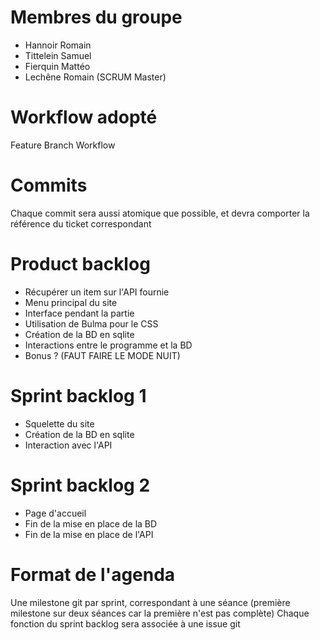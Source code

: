 # Membres du groupe

- Hannoir Romain
- Tittelein Samuel
- Fierquin Mattéo
- Lechêne Romain (SCRUM Master)

# Workflow adopté

Feature Branch Workflow

# Commits

Chaque commit sera aussi atomique que possible, et devra comporter la référence du ticket correspondant

# Product backlog

- Récupérer un item sur l'API fournie
- Menu principal du site
- Interface pendant la partie
- Utilisation de Bulma pour le CSS
- Création de la BD en sqlite
- Interactions entre le programme et la BD
- Bonus ? (FAUT FAIRE LE MODE NUIT)

# Sprint backlog 1

- Squelette du site
- Création de la BD en sqlite
- Interaction avec l'API

# Sprint backlog 2

- Page d'accueil
- Fin de la mise en place de la BD
- Fin de la mise en place de l'API

# Format de l'agenda

Une milestone git par sprint, correspondant à une séance (première milestone sur deux séances car la première n'est pas complète)
Chaque fonction du sprint backlog sera associée à une issue git
